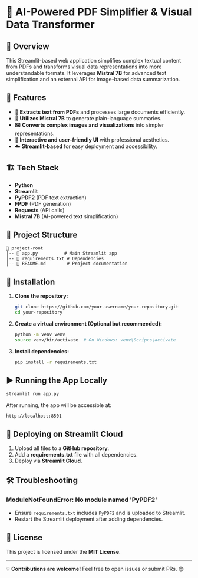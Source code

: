 # 📄 AI-Powered PDF Simplifier & Visual Data Transformer

## 🚀 Overview
This Streamlit-based web application simplifies complex textual content from PDFs and transforms visual data representations into more understandable formats. It leverages **Mistral 7B** for advanced text simplification and an external API for image-based data summarization.

## 🎯 Features
- 📄 **Extracts text from PDFs** and processes large documents efficiently.
- 🧠 **Utilizes Mistral 7B** to generate plain-language summaries.
- 🖼️ **Converts complex images and visualizations** into simpler representations.
- 🎨 **Interactive and user-friendly UI** with professional aesthetics.
- ☁️ **Streamlit-based** for easy deployment and accessibility.

## 🏗️ Tech Stack
- **Python**
- **Streamlit**
- **PyPDF2** (PDF text extraction)
- **FPDF** (PDF generation)
- **Requests** (API calls)
- **Mistral 7B** (AI-powered text simplification)

## 📂 Project Structure
```
📁 project-root
│-- 📄 app.py          # Main Streamlit app
│-- 📄 requirements.txt # Dependencies
│-- 📄 README.md        # Project documentation
```

## 🔧 Installation
1. **Clone the repository:**
   ```bash
   git clone https://github.com/your-username/your-repository.git
   cd your-repository
   ```

2. **Create a virtual environment (Optional but recommended):**
   ```bash
   python -m venv venv
   source venv/bin/activate  # On Windows: venv\Scripts\activate
   ```

3. **Install dependencies:**
   ```bash
   pip install -r requirements.txt
   ```

## ▶️ Running the App Locally
```bash
streamlit run app.py
```
After running, the app will be accessible at:
```
http://localhost:8501
```

## 🚀 Deploying on Streamlit Cloud
1. Upload all files to a **GitHub repository**.
2. Add a **requirements.txt** file with all dependencies.
3. Deploy via **Streamlit Cloud**.

## 🛠️ Troubleshooting
### **ModuleNotFoundError: No module named 'PyPDF2'**
- Ensure `requirements.txt` includes `PyPDF2` and is uploaded to Streamlit.
- Restart the Streamlit deployment after adding dependencies.

## 📜 License
This project is licensed under the **MIT License**.

---

💡 **Contributions are welcome!** Feel free to open issues or submit PRs. 😊


